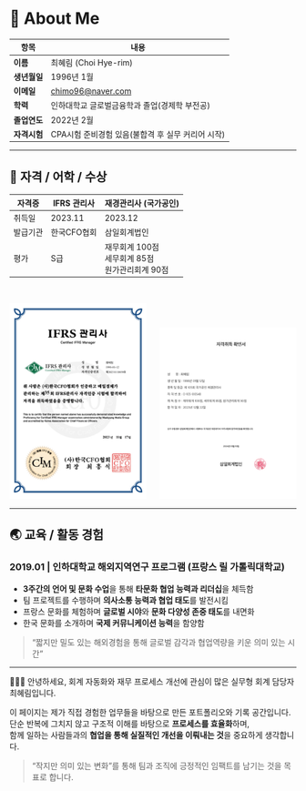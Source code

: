 # 👤 About Me

| 항목         | 내용                                             |
|------------  |--------------------------------------------------|
| **이름**     | 최혜림 (Choi Hye-rim)                            |
| **생년월일** | 1996년 1월                                       |
| **이메일**   | chimo96@naver.com                                |
| **학력**     | 인하대학교 글로벌금융학과 졸업(경제학 부전공)     |
| **졸업연도** | 2022년 2월                                       |
| **자격시험** | CPA시험 준비경험 있음(불합격 후 실무 커리어 시작) |

---
## 📄 자격 / 어학 / 수상

| 자격증 | IFRS 관리사 | 재경관리사 (국가공인) |
|--------|-------------|------------------------|
| 취득일 | 2023.11     | 2023.12                |
| 발급기관 | 한국CFO협회 | 삼일회계법인           |
| 평가 | S급 | 재무회계 100점<br>세무회계 85점<br>원가관리회계 90점 |

<br/>

<p align="center">
  <img src="./assets/cert_ifrs.png" width="240" alt="IFRS 관리사 자격증" />
  &nbsp;&nbsp;&nbsp;&nbsp;
  <img src="./assets/cert_finance.png" width="240" alt="재경관리사 자격증" />
</p>

---
## 🌏 교육 / 활동 경험

### **2019.01 | 인하대학교 해외지역연구 프로그램 (프랑스 릴 가톨릭대학교)**

- **3주간의 언어 및 문화 수업**을 통해 **타문화 협업 능력과 리더십**을 체득함  
- 팀 프로젝트를 수행하며 **의사소통 능력과 협업 태도**를 발전시킴  
- 프랑스 문화를 체험하며 **글로벌 시야**와 **문화 다양성 존중 태도**를 내면화  
- 한국 문화를 소개하며 **국제 커뮤니케이션 능력**을 함양함

> “짧지만 밀도 있는 해외경험을 통해 글로벌 감각과 협업역량을 키운 의미 있는 시간”

---

👩🏻‍💻 안녕하세요, 회계 자동화와 재무 프로세스 개선에 관심이 많은 실무형 회계 담당자 최혜림입니다.

이 페이지는 제가 직접 경험한 업무들을 바탕으로 만든 포트폴리오와 기록 공간입니다.  
단순 반복에 그치지 않고 구조적 이해를 바탕으로 **프로세스를 효율화**하며,  
함께 일하는 사람들과의 **협업을 통해 실질적인 개선을 이뤄내는 것**을 중요하게 생각합니다.

> “작지만 의미 있는 변화”를 통해 팀과 조직에 긍정적인 임팩트를 남기는 것을 목표로 합니다.
